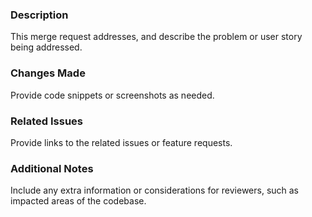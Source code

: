### Description  
This merge request addresses, and describe the problem or user story being addressed.  

### Changes Made  
Provide code snippets or screenshots as needed.  

### Related Issues  
Provide links to the related issues or feature requests.  

### Additional Notes  
Include any extra information or considerations for reviewers, such as impacted areas of the codebase.  
